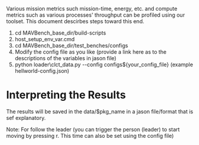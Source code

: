 Various mission metrics such mission-time, energy, etc. and compute metrics such as various processes' throughput can be profiled using our toolset. This document descirbes steps toward this end. 

1. cd MAVBench_base_dir/build-scripts
2. host_setup_env_var.cmd 
3. cd MAVBench_base_dir/test_benches/configs
4. Modify the config file as you like (provide a link here as to the descriptions of the variables in jason file)
5. python loader\clct_data.py --config configs\${your_config_file}  (example hellworld-config.json)

# Interpreting the Results
The results will be saved in the data/$pkg_name in a jason file/format that is
sef explanatory.

Note: For follow the leader (you can trigger the person (leader) to start moving by pressing r. This time can also be set using
the config file)


